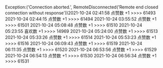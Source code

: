 Exception:('Connection aborted.', RemoteDisconnected('Remote end closed connection without response'))2021-10-24  02:41:58   点赞数 +1 >>>> 61493
2021-10-24  02:44:15   点赞数 +1 >>>> 61494
2021-10-24  03:55:52   点赞数 +1 >>>> 61501
2021-10-24  05:08:48   点赞数 +1 >>>> 61510
2021-10-24  05:23:55   喜欢数 +1 >>>> 14969
2021-10-24  05:24:00   点赞数 +1 >>>> 61513
2021-10-24  05:33:26   点赞数 +1 >>>> 61514
2021-10-24  05:53:23   点赞数 +1 >>>> 61516
2021-10-24  06:09:43   点赞数 +1 >>>> 61519
2021-10-24  06:11:35   点赞数 +1 >>>> 61520
2021-10-24  06:53:56   点赞数 +1 >>>> 61529
2021-10-24  06:54:13   点赞数 +1 >>>> 61530
2021-10-24  06:56:34   点赞数 +1 >>>> 61531
